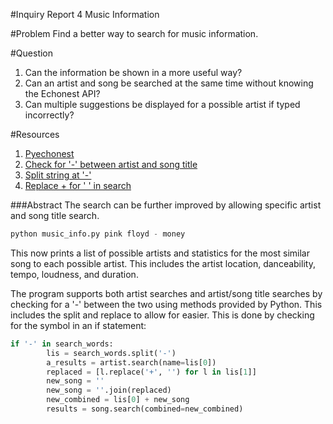 #Inquiry Report 4
Music Information

#Problem
Find a better way to search for music information.

#Question
1. Can the information be shown in a more useful way?
2. Can an artist and song be searched at the same time without knowing the Echonest API?
3. Can multiple suggestions be displayed for a possible artist if typed incorrectly?

#Resources
1. [Pyechonest]
2. [Check for '-' between artist and song title]
3. [Split string at '-']
4. [Replace + for ' ' in search]

###Abstract
The search can be further improved by allowing specific artist and song title search.
```python
python music_info.py pink floyd - money
```
This now prints a list of possible artists and statistics for the most similar song to each possible artist. This includes the artist location, danceability, tempo, loudness, and duration.

The program supports both artist searches and artist/song title searches by checking for a '-' between the two using methods provided by Python. This includes the split and replace to allow for easier. This is done by checking for the symbol in an if statement:
```python
if '-' in search_words:
        lis = search_words.split('-')
        a_results = artist.search(name=lis[0])
        replaced = [l.replace('+', '') for l in lis[1]]
        new_song = ''
        new_song = ''.join(replaced)
        new_combined = lis[0] + new_song
        results = song.search(combined=new_combined)
```

[Pyechonest]: https://github.com/echonest/pyechonest
[Check for '-' between artist and song title]: http://stackoverflow.com/questions/4877844/how-would-i-check-a-string-for-a-certain-letter-in-python
[Split string at '-']: http://www.tutorialspoint.com/python/string_split.htm
[Replace + for ' ' in search]: http://stackoverflow.com/questions/3136689/find-and-replace-string-values-in-python-list